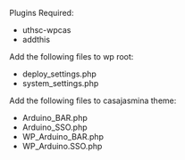 Plugins Required:

- uthsc-wpcas
- addthis

Add the following files to wp root:

- deploy_settings.php
- system_settings.php

Add the following files to casajasmina theme:

- Arduino_BAR.php
- Arduino_SSO.php
- WP_Arduino_BAR.php
- WP_Arduino.SSO.php